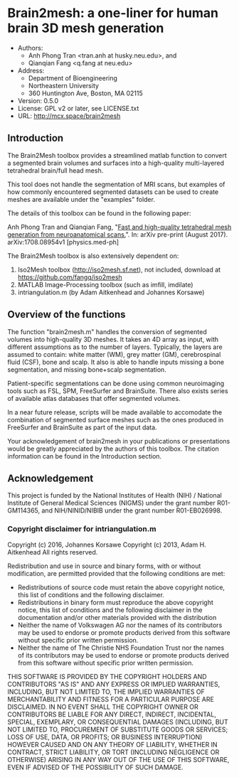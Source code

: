 # Brain2mesh: a one-liner for human brain 3D mesh generation

* Authors: 
  * Anh Phong Tran <tran.anh at husky.neu.edu>, and
  * Qianqian Fang <q.fang at neu.edu>
* Address:
  * Department of Bioengineering
  * Northeastern University
  * 360 Huntington Ave, Boston, MA 02115
* Version: 0.5.0
* License: GPL v2 or later, see LICENSE.txt
* URL: http://mcx.space/brain2mesh

## Introduction 

The Brain2Mesh toolbox provides a streamlined matlab function to convert a segmented brain 
volumes and surfaces into a high-quality multi-layered tetrahedral brain/full head mesh. 

This tool does not handle the segmentation of MRI scans, but examples of how commonly 
encountered segmented datasets can be used to create meshes are available under the "examples" folder.

The details of this toolbox can be found in the following paper:

Anh Phong Tran and Qianqian Fang, "[Fast and high-quality tetrahedral mesh generation from neuroanatomical scans](https://arxiv.org/abs/1708.08954),". In: arXiv pre-print (August 2017). arXiv:1708.08954v1 [physics.med-ph]

The Brain2Mesh toolbox is also extensively dependent on:
1. Iso2Mesh toolbox (http://iso2mesh.sf.net), not included, download at https://github.com/fangq/iso2mesh
2. MATLAB Image-Processing toolbox (such as imfill, imdilate)
3. intriangulation.m (by Adam Aitkenhead and Johannes Korsawe)

## Overview of the functions

The function "brain2mesh.m" handles the conversion of segmented volumes into high-quality 3D meshes. 
It takes an 4D array as input, with different assumptions as to the number of layers. Typically, the layers
are assumed to contain: white matter (WM), grey matter (GM), cerebrospinal fluid (CSF), bone and scalp.
It also is able to handle inputs missing a bone segmentation, and missing bone+scalp segmentation. 

Patient-specific segmentations can be done using common neuroimaging tools such as FSL, SPM, 
FreeSurfer and BrainSuite. There also exists series of available atlas databases that offer segmented volumes.

In a near future release, scripts will be made available to accomodate the combination of segmented surface meshes
such as the ones produced in FreeSurfer and BrainSuite as part of the input data.

Your acknowledgement of brain2mesh in your publications or presentations 
would be greatly appreciated by the authors of this toolbox. The citation 
information can be found in the Introduction section.

## Acknowledgement 

This project is funded by the National Institutes of Health (NIH) / National Institute of General 
Medical Sciences (NIGMS) under the grant number R01-GM114365, and NIH/NINID/NIBIB under the grant
number R01-EB026998.

###  Copyright disclaimer for intriangulation.m

Copyright (c) 2016, Johannes Korsawe
Copyright (c) 2013, Adam H. Aitkenhead
All rights reserved.

Redistribution and use in source and binary forms, with or without
modification, are permitted provided that the following conditions are met:

* Redistributions of source code must retain the above copyright notice, this
  list of conditions and the following disclaimer.
* Redistributions in binary form must reproduce the above copyright notice,
  this list of conditions and the following disclaimer in the documentation
  and/or other materials provided with the distribution
* Neither the name of Volkswagen AG nor the names of its
  contributors may be used to endorse or promote products derived from this
  software without specific prior written permission.
* Neither the name of The Christie NHS Foundation Trust nor the names of its
  contributors may be used to endorse or promote products derived from this
  software without specific prior written permission.

THIS SOFTWARE IS PROVIDED BY THE COPYRIGHT HOLDERS AND CONTRIBUTORS "AS IS"
AND ANY EXPRESS OR IMPLIED WARRANTIES, INCLUDING, BUT NOT LIMITED TO, THE
IMPLIED WARRANTIES OF MERCHANTABILITY AND FITNESS FOR A PARTICULAR PURPOSE ARE
DISCLAIMED. IN NO EVENT SHALL THE COPYRIGHT OWNER OR CONTRIBUTORS BE LIABLE
FOR ANY DIRECT, INDIRECT, INCIDENTAL, SPECIAL, EXEMPLARY, OR CONSEQUENTIAL
DAMAGES (INCLUDING, BUT NOT LIMITED TO, PROCUREMENT OF SUBSTITUTE GOODS OR
SERVICES; LOSS OF USE, DATA, OR PROFITS; OR BUSINESS INTERRUPTION) HOWEVER
CAUSED AND ON ANY THEORY OF LIABILITY, WHETHER IN CONTRACT, STRICT LIABILITY,
OR TORT (INCLUDING NEGLIGENCE OR OTHERWISE) ARISING IN ANY WAY OUT OF THE USE
OF THIS SOFTWARE, EVEN IF ADVISED OF THE POSSIBILITY OF SUCH DAMAGE.